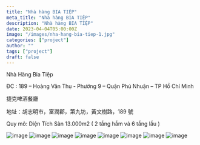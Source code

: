 ```yaml
---
title: "Nhà hàng BIA TIỆP"
meta_title: "Nhà hàng BIA TIỆP"
description: "Nhà hàng BIA TIỆP"
date: 2023-04-04T05:00:00Z
image: "/images/nha-hang-bia-tiep-1.jpg"
categories: ["project"]
author: ""
tags: ["project"]
draft: false
---
```


Nhà Hàng Bia Tiệp

ĐC : 189 – Hoàng Văn Thụ - Phường 9 – Quận Phú Nhuận – TP Hồ Chí Minh

捷克啤酒餐廳

地址：胡志明市，富潤郡，第九坊，黃文樹路，189 號

Quy mô: Diện Tích Sàn 13.000m2 ( 2 tầng hầm và 6 tầng lầu )

![image](/images/nha-hang-bia-tiep-1.jpg)
![image](/images/nha-hang-bia-tiep-2.jpg)
![image](/images/nha-hang-bia-tiep-3.jpg)
![image](/images/nha-hang-bia-tiep-4.jpg)
![image](/images/nha-hang-bia-tiep-5.jpg)
![image](/images/nha-hang-bia-tiep-6.jpg)
![image](/images/nha-hang-bia-tiep-7.jpg)
![image](/images/nha-hang-bia-tiep-8.jpg)
